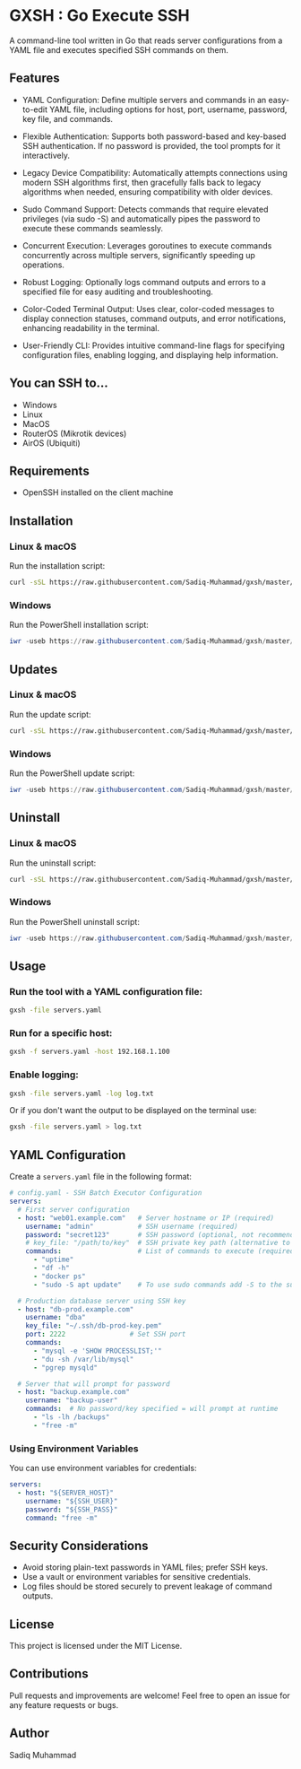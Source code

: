 # GXSH : Go Execute SSH

A command-line tool written in Go that reads server configurations from a YAML file and executes specified SSH commands on them.

## Features
- YAML Configuration:
Define multiple servers and commands in an easy-to-edit YAML file, including options for host, port, username, password, key file, and commands.

- Flexible Authentication:
Supports both password-based and key-based SSH authentication. If no password is provided, the tool prompts for it interactively.

- Legacy Device Compatibility:
Automatically attempts connections using modern SSH algorithms first, then gracefully falls back to legacy algorithms when needed, ensuring compatibility with older devices.

- Sudo Command Support:
Detects commands that require elevated privileges (via sudo -S) and automatically pipes the password to execute these commands seamlessly.

- Concurrent Execution:
Leverages goroutines to execute commands concurrently across multiple servers, significantly speeding up operations.

- Robust Logging:
Optionally logs command outputs and errors to a specified file for easy auditing and troubleshooting.

- Color-Coded Terminal Output:
Uses clear, color-coded messages to display connection statuses, command outputs, and error notifications, enhancing readability in the terminal.

- User-Friendly CLI:
Provides intuitive command-line flags for specifying configuration files, enabling logging, and displaying help information.

## You can SSH to...
- Windows
- Linux
- MacOS
- RouterOS (Mikrotik devices)
- AirOS (Ubiquiti)

## Requirements
- OpenSSH installed on the client machine

## Installation
### **Linux & macOS**
Run the installation script:
```sh
curl -sSL https://raw.githubusercontent.com/Sadiq-Muhammad/gxsh/master/scripts/install.sh | sudo bash
```

### **Windows**
Run the PowerShell installation script:
```powershell
iwr -useb https://raw.githubusercontent.com/Sadiq-Muhammad/gxsh/master/scripts/install.ps1 | iex
```

## Updates
### **Linux & macOS**
Run the update script:
```sh
curl -sSL https://raw.githubusercontent.com/Sadiq-Muhammad/gxsh/master/scripts/update.sh | sudo bash
```

### **Windows**
Run the PowerShell update script:
```powershell
iwr -useb https://raw.githubusercontent.com/Sadiq-Muhammad/gxsh/master/scripts/update.ps1 | iex
```

## Uninstall
### **Linux & macOS**
Run the uninstall script:
```sh
curl -sSL https://raw.githubusercontent.com/Sadiq-Muhammad/gxsh/master/scripts/uninstall.sh | sudo bash
```

### **Windows**
Run the PowerShell uninstall script:
```powershell
iwr -useb https://raw.githubusercontent.com/Sadiq-Muhammad/gxsh/master/scripts/uninstall.ps1 | iex
```

## Usage
### Run the tool with a YAML configuration file:
```sh
gxsh -file servers.yaml
```

### Run for a specific host:
```sh
gxsh -f servers.yaml -host 192.168.1.100
```

### Enable logging:
```sh
gxsh -file servers.yaml -log log.txt
```
Or if you don't want the output to be displayed on the terminal use:
```sh
gxsh -file servers.yaml > log.txt
```

## YAML Configuration
Create a `servers.yaml` file in the following format:
```yaml
# config.yaml - SSH Batch Executor Configuration
servers:
  # First server configuration
  - host: "web01.example.com"   # Server hostname or IP (required)
    username: "admin"           # SSH username (required)
    password: "secret123"       # SSH password (optional, not recommended)
    # key_file: "/path/to/key"  # SSH private key path (alternative to password)
    commands:                   # List of commands to execute (required)
      - "uptime"
      - "df -h"
      - "docker ps"
      - "sudo -S apt update"    # To use sudo commands add -S to the sudo

  # Production database server using SSH key
  - host: "db-prod.example.com"
    username: "dba"
    key_file: "~/.ssh/db-prod-key.pem"
    port: 2222                # Set SSH port
    commands:
      - "mysql -e 'SHOW PROCESSLIST;'"
      - "du -sh /var/lib/mysql"
      - "pgrep mysqld"

  # Server that will prompt for password
  - host: "backup.example.com"
    username: "backup-user"
    commands:  # No password/key specified = will prompt at runtime
      - "ls -lh /backups"
      - "free -m"
```

### Using Environment Variables
You can use environment variables for credentials:
```yaml
servers:
  - host: "${SERVER_HOST}"
    username: "${SSH_USER}"
    password: "${SSH_PASS}"
    command: "free -m"
```

## Security Considerations
- Avoid storing plain-text passwords in YAML files; prefer SSH keys.
- Use a vault or environment variables for sensitive credentials.
- Log files should be stored securely to prevent leakage of command outputs.

## License
This project is licensed under the MIT License.

## Contributions
Pull requests and improvements are welcome! Feel free to open an issue for any feature requests or bugs.

## Author
Sadiq Muhammad